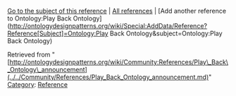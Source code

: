 [Go to the subject of this reference](../../Ontology/Play_Back_Ontology.md "Ontology:Play Back Ontology") | [All references](../../Community/References.1.md "Community:References") | [Add another reference to Ontology:Play Back Ontology](http://ontologydesignpatterns.org/wiki/Special:AddData/Reference?Reference[Subject]=Ontology:Play Back Ontology&subject=Ontology:Play Back Ontology)


Retrieved from "[http://ontologydesignpatterns.org/wiki/Community:References/Play\_Back\_Ontology\_announcement](../../Community/References/Play_Back_Ontology_announcement.md)"
 [Category](http://ontologydesignpatterns.org/wiki/Special:Categories "Special:Categories"): [Reference](../../Category/Reference.md "Category:Reference")